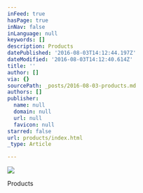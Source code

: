 ```yaml
---
inFeed: true
hasPage: true
inNav: false
inLanguage: null
keywords: []
description: Products
datePublished: '2016-08-03T14:12:44.197Z'
dateModified: '2016-08-03T14:12:40.614Z'
title: ''
author: []
via: {}
sourcePath: _posts/2016-08-03-products.md
authors: []
publisher:
  name: null
  domain: null
  url: null
  favicon: null
starred: false
url: products/index.html
_type: Article

---
```

![](https://the-grid-user-content.s3-us-west-2.amazonaws.com/257b4cf5-fd8c-4593-ba81-74145fa9a7e5.png)

Products